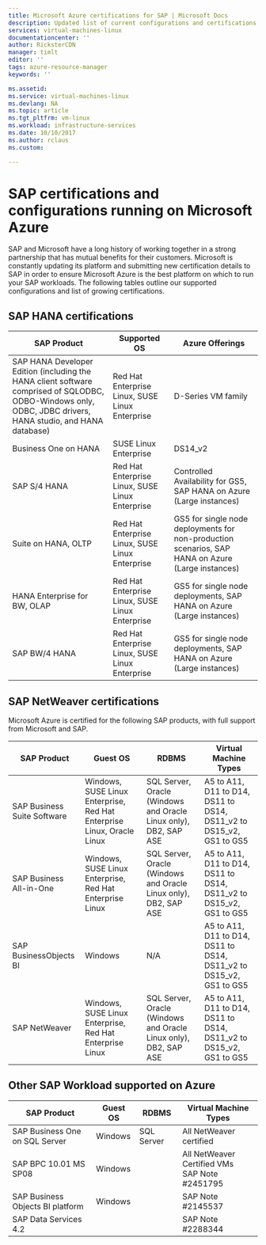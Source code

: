 ```yaml
---
title: Microsoft Azure certifications for SAP | Microsoft Docs
description: Updated list of current configurations and certifications of SAP on the Azure platform.
services: virtual-machines-linux
documentationcenter: ''
author: RicksterCDN
manager: timlt
editor: ''
tags: azure-resource-manager
keywords: ''

ms.assetid: 
ms.service: virtual-machines-linux
ms.devlang: NA
ms.topic: article
ms.tgt_pltfrm: vm-linux
ms.workload: infrastructure-services
ms.date: 10/10/2017
ms.author: rclaus
ms.custom: 

---
```

# SAP certifications and configurations running on Microsoft Azure

SAP and Microsoft have a long history of working together in a strong partnership that has mutual benefits for their customers. Microsoft is constantly updating its platform and submitting new certification details to SAP in order to ensure Microsoft Azure is the best platform on which to run your SAP workloads. The following tables outline our supported configurations and list of growing certifications. 

## SAP HANA certifications

| SAP Product | Supported OS | Azure Offerings |
| --- | --- | --- |
| SAP HANA Developer Edition (including the HANA client software comprised of SQLODBC, ODBO-Windows only, ODBC, JDBC drivers, HANA studio, and HANA database) | Red Hat Enterprise Linux, SUSE Linux Enterprise | D-Series VM family |
| Business One on HANA | SUSE Linux Enterprise | DS14_v2 |
| SAP S/4 HANA |Red Hat Enterprise Linux, SUSE Linux Enterprise |Controlled Availability for GS5, SAP HANA on Azure (Large instances) |
| Suite on HANA, OLTP | Red Hat Enterprise Linux, SUSE Linux Enterprise |GS5 for single node deployments for non-production scenarios, SAP HANA on Azure (Large instances) |
| HANA Enterprise for BW, OLAP | Red Hat Enterprise Linux, SUSE Linux Enterprise |GS5 for single node deployments, SAP HANA on Azure (Large instances) |
| SAP BW/4 HANA | Red Hat Enterprise Linux, SUSE Linux Enterprise |GS5 for single node deployments, SAP HANA on Azure (Large instances) |

## SAP NetWeaver certifications
Microsoft Azure is certified for the following SAP products, with full support from Microsoft and SAP.

| SAP Product | Guest OS | RDBMS | Virtual Machine Types |
| --- | --- | --- | --- |
| SAP Business Suite Software |Windows, SUSE Linux Enterprise, Red Hat Enterprise Linux, Oracle Linux |SQL Server, Oracle (Windows and Oracle Linux only), DB2, SAP ASE |A5 to A11, D11 to D14, DS11 to DS14, DS11_v2 to DS15_v2, GS1 to GS5 |
| SAP Business All-in-One |Windows, SUSE Linux Enterprise, Red Hat Enterprise Linux |SQL Server, Oracle (Windows and Oracle Linux only), DB2, SAP ASE |A5 to A11, D11 to D14, DS11 to DS14, DS11_v2 to DS15_v2, GS1 to GS5 |
| SAP BusinessObjects BI |Windows |N/A |A5 to A11, D11 to D14, DS11 to DS14, DS11_v2 to DS15_v2, GS1 to GS5 |
| SAP NetWeaver |Windows, SUSE Linux Enterprise, Red Hat Enterprise Linux |SQL Server, Oracle (Windows and Oracle Linux only), DB2, SAP ASE |A5 to A11, D11 to D14, DS11 to DS14, DS11_v2 to DS15_v2, GS1 to GS5 |

## Other SAP Workload supported on Azure

| SAP Product | Guest OS | RDBMS | Virtual Machine Types |
| --- | --- | --- | --- |
| SAP Business One on SQL Server | Windows  | SQL Server | All NetWeaver certified |
| SAP BPC 10.01 MS SP08 | Windows | | All NetWeaver Certified VMs<br /> SAP Note #2451795 |
| SAP Business Objects BI platform | Windows | | SAP Note #2145537 |
| SAP Data Services 4.2 | | | SAP Note #2288344 |
